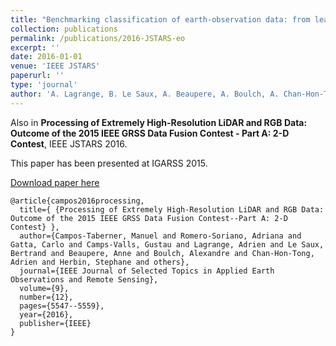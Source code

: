 ```yaml
---
title: "Benchmarking classification of earth-observation data: from learning explicit features to convolutional networks"
collection: publications
permalink: /publications/2016-JSTARS-eo
excerpt: ''
date: 2016-01-01
venue: 'IEEE JSTARS'
paperurl: ''
type: 'journal'
author: 'A. Lagrange, B. Le Saux, A. Beaupere, A. Boulch, A. Chan-Hon-Tong, S. Herbin, H. Randrianarivo and M. Ferecatu'
---
```



Also in **Processing of Extremely High-Resolution LiDAR and RGB Data: Outcome of the 2015 IEEE GRSS Data Fusion Contest - Part A: 2-D Contest**, IEEE JSTARS 2016.


This paper has been presented at IGARSS 2015.

[Download paper here](https://aboulch.github.io/files/2015_DFC_classif_benchmark.pdf)

```
@article{campos2016processing,
  title={ {Processing of Extremely High-Resolution LiDAR and RGB Data: Outcome of the 2015 IEEE GRSS Data Fusion Contest--Part A: 2-D Contest} },
  author={Campos-Taberner, Manuel and Romero-Soriano, Adriana and Gatta, Carlo and Camps-Valls, Gustau and Lagrange, Adrien and Le Saux, Bertrand and Beaupere, Anne and Boulch, Alexandre and Chan-Hon-Tong, Adrien and Herbin, Stephane and others},
  journal={IEEE Journal of Selected Topics in Applied Earth Observations and Remote Sensing},
  volume={9},
  number={12},
  pages={5547--5559},
  year={2016},
  publisher={IEEE}
}
```
